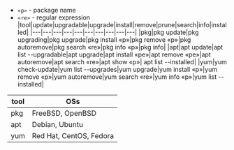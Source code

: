 - `«p»` - package name
- `«re»` - regular expression
|tool|update|upgradable|upgrade|install|remove|prune|search|info|installed|
|---|---|---|---|---|---|---|---|---|---|
|pkg|pkg update|pkg upgrading|pkg upgrade|pkg install «p»|pkg remove «p»|pkg autoremove|pkg search «re»|pkg info «p»|pkg info|
|apt|apt update|apt list --upgradable|apt upgrade|apt install «pe»|apt remove «pe»|apt autoremove|apt search «re»|apt show «p»| apt list --installed|
|yum|yum check-update|yum list --upgrades|yum upgrade|yum install «p»|yum remove «p»|yum autoremove|yum search «re»|yum info «p»|yum list --installed|

|tool|OSs|
|---|---|
|pkg|FreeBSD, OpenBSD|
|apt|Debian, Ubuntu|
|yum|Red Hat, CentOS, Fedora|

